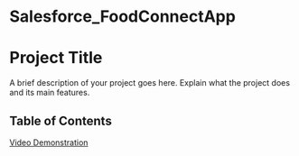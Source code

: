 # Salesforce_FoodConnectApp
# Project Title

A brief description of your project goes here. Explain what the project does and its main features.

## Table of Contents

[Video Demonstration](#video-demonstration)


